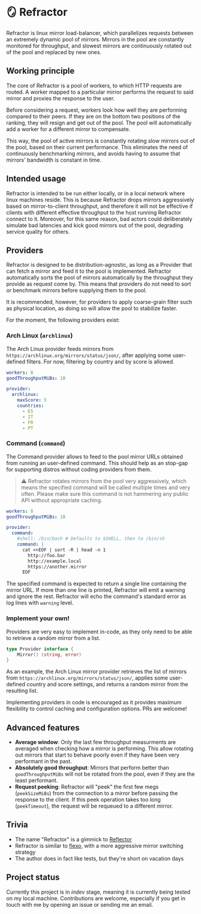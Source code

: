 # 🪞 Refractor

Refractor is linux mirror load-balancer, which parallelizes requests between an extremely dynamic pool of mirrors. Mirrors in the pool are constantly monitored for throughput, and slowest mirrors are continuously rotated out of the pool and replaced by new ones.

## Working principle

The core of Refractor is a pool of workers, to which HTTP requests are routed. A worker mapped to a particular mirror performs the request to said mirror and proxies the response to the user.

Before considering a request, workers look how well they are performing compared to their peers. If they are on the bottom two positions of the ranking, they will resign and get out of the pool. The pool will automatically add a worker for a different mirror to compensate.

This way, the pool of active mirrors is constantly rotating slow mirrors out of the pool, based on their current performance. This eliminates the need of continuously benchmarking mirrors, and avoids having to assume that mirrors' bandwidth is constant in time.

## Intended usage

Refractor is intended to be run either locally, or in a local network where linux machines reside. This is because Refractor drops mirrors aggressively based on mirror-to-client throughput, and therefore it will not be effective if clients with different effective throughput to the host running Refractor connect to it. Moreover, for this same reason, bad actors could deliberately simulate bad latencies and kick good mirrors out of the pool, degrading service quality for others.

## Providers

Refractor is designed to be distribution-agnostic, as long as a Provider that can fetch a mirror and feed it to the pool is implemented. Refractor automatically sorts the pool of mirrors automatically by the throughput they provide as request come by. This means that providers do not need to sort or benchmark mirrors before supplying them to the pool.

It is recommended, however, for providers to apply coarse-grain filter such as physical location, as doing so will allow the pool to stabilize faster.

For the moment, the following providers exist:

### Arch Linux (`archlinux`)

The Arch Linux provider feeds mirrors from `https://archlinux.org/mirrors/status/json/`, after applying some user-defined filters. For now, filtering by country and by score is allowed.

```yaml
workers: 8
goodThroughputMiBs: 10

provider:
  archlinux:
    maxScore: 5
    countries:
      - ES
      - IT
      - FR
      - PT
```

### Command (`command`)

The Command provider allows to feed to the pool mirror URLs obtained from running an user-defined command. This should help as an stop-gap for supporting distros without coding providers from them.

> ⚠️ Refractor rotates mirrors from the pool very aggressively, which means the specified command will be called multiple times and very often. Please make sure this command is not hammering any public API without appropriate caching.

```yaml
workers: 8
goodThroughputMiBs: 10

provider:
  command:
    #shell: /bin/bash # Defaults to $SHELL, then to /bin/sh
    command: |
      cat <<EOF | sort -R | head -n 1
        http://foo.bar
        http://example.local
        https://another.mirror
      EOF
```

The specified command is expected to return a single line containing the mirror URL. If more than one line is printed, Refractor will emit a warning and ignore the rest. Refractor will echo the command's standard error as log lines with `warning` level.

### Implement your own!

Providers are very easy to implement in-code, as they only need to be able to retrieve a random mirror from a list.

```go
type Provider interface {
	Mirror() (string, error)
}
```

As an example, the Arch Linux mirror provider retrieves the list of mirrors from `https://archlinux.org/mirrors/status/json/`, applies some user-defined country and score settings, and returns a random mirror from the resulting list.

Implementing providers in code is encouraged as it provides maximum flexibility to control caching and configuration options. PRs are welcome!

## Advanced features

- **Average window**: Only the last few throughput measurments are averaged when checking how a mirror is performing. This allow rotating out mirrors that start to behave poorly even if they have been very performant in the past.
- **Absolutely good throughput**: Mirrors that perform better than `goodThroughputMiBs` will not be rotated from the pool, even if they are the least performant.
- **Request peeking**: Refractor will "peek" the first few megs (`peekSizeMiBs`) from the connection to a mirror before passing the response to the client. If this peek operation takes too long (`peekTimeout`), the request will be requeued to a different mirror.

## Trivia

- The name "Refractor" is a gimmick to [Reflector](https://wiki.archlinux.org/title/Reflector)
- Refractor is similar to [flexo](https://github.com/nroi/flexo), with a more aggressive mirror switching strategy
- The author does in fact like tests, but they're short on vacation days

## Project status

Currently this project is in _indev_ stage, meaning it is currently being tested on my local machine. Contributions are welcome, especially if you get in touch with me by opening an issue or sending me an email.
